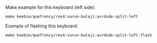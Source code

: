 Make example for this keyboard (left side):

    make keebio/quefrency/rev4:varun-balaji:avrdude-split-left

Example of flashing this keyboard:

    make keebio/quefrency/rev4:varun-balaji:avrdude-split-left:flash
